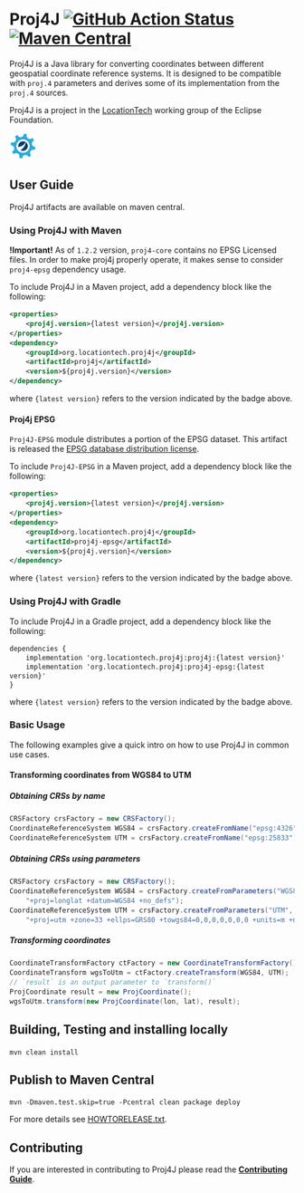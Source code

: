 # Proj4J [![GitHub Action Status](https://github.com/locationtech/proj4j/workflows/CI/badge.svg)](https://github.com/locationtech/proj4j/actions) [![Maven Central](https://img.shields.io/maven-central/v/org.locationtech.proj4j/proj4j)](https://search.maven.org/search?q=g:org.locationtech.proj4j%20AND%20a:proj4j)

Proj4J is a Java library for converting coordinates between different geospatial coordinate reference systems.
It is designed to be compatible with `proj.4` parameters and derives some of its implementation from the `proj.4` sources.

Proj4J is a project in the [LocationTech](http://www.locationtech.org) working group of the Eclipse Foundation.

![LocationTech](locationtech_mark.png) 

## User Guide

Proj4J artifacts are available on maven central.

### Using Proj4J with Maven

**!Important!** As of `1.2.2` version, `proj4-core` contains no EPSG Licensed files. 
In order to make proj4j properly operate, it makes sense to consider `proj4-epsg` dependency usage.

To include Proj4J in a Maven project, add a dependency block like the following:
```xml
<properties>
    <proj4j.version>{latest version}</proj4j.version>
</properties>
<dependency>
    <groupId>org.locationtech.proj4j</groupId>
    <artifactId>proj4j</artifactId>
    <version>${proj4j.version}</version>
</dependency>
```
where `{latest version}` refers to the version indicated by the badge above.

#### Proj4j EPSG

`Proj4J-EPSG` module distributes a portion of the EPSG dataset. This artifact is released the [EPSG database distribution license](https://raw.githubusercontent.com/locationtech/proj4j/master/LICENSE.EPSG).

To include `Proj4J-EPSG` in a Maven project, add a dependency block like the following:
```xml
<properties>
    <proj4j.version>{latest version}</proj4j.version>
</properties>
<dependency>
    <groupId>org.locationtech.proj4j</groupId>
    <artifactId>proj4j-epsg</artifactId>
    <version>${proj4j.version}</version>
</dependency>
```
where `{latest version}` refers to the version indicated by the badge above.

### Using Proj4J with Gradle

To include Proj4J in a Gradle project, add a dependency block like the following:

```
dependencies {
    implementation 'org.locationtech.proj4j:proj4j:{latest version}'
    implementation 'org.locationtech.proj4j:proj4j-epsg:{latest version}'
}
```
where `{latest version}` refers to the version indicated by the badge above.

### Basic Usage

The following examples give a quick intro on how to use Proj4J in common
use cases.

#### Transforming coordinates from WGS84 to UTM

##### Obtaining CRSs by name

```Java
CRSFactory crsFactory = new CRSFactory();
CoordinateReferenceSystem WGS84 = crsFactory.createFromName("epsg:4326");
CoordinateReferenceSystem UTM = crsFactory.createFromName("epsg:25833");
```

##### Obtaining CRSs using parameters

```Java
CRSFactory crsFactory = new CRSFactory();
CoordinateReferenceSystem WGS84 = crsFactory.createFromParameters("WGS84",
    "+proj=longlat +datum=WGS84 +no_defs");
CoordinateReferenceSystem UTM = crsFactory.createFromParameters("UTM",
    "+proj=utm +zone=33 +ellps=GRS80 +towgs84=0,0,0,0,0,0,0 +units=m +no_defs");
```

##### Transforming coordinates

```Java
CoordinateTransformFactory ctFactory = new CoordinateTransformFactory();
CoordinateTransform wgsToUtm = ctFactory.createTransform(WGS84, UTM);
// `result` is an output parameter to `transform()`
ProjCoordinate result = new ProjCoordinate();
wgsToUtm.transform(new ProjCoordinate(lon, lat), result);
```

## Building, Testing and installing locally

`mvn clean install`

## Publish to Maven Central

`mvn -Dmaven.test.skip=true -Pcentral clean package deploy`

For more details see [HOWTORELEASE.txt](./HOWTORELEASE.txt).

## Contributing

If you are interested in contributing to Proj4J please read the [**Contributing Guide**](CONTRIBUTING.md).
